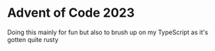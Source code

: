 # Advent of Code 2023
Doing this mainly for fun but also to brush up on my TypeScript as it's gotten quite rusty
